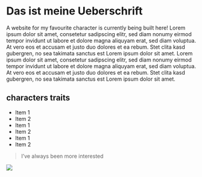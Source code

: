 # Das ist meine Ueberschrift

A website for my favourite character is currently being built here!
Lorem ipsum dolor sit amet, consetetur sadipscing elitr, sed diam nonumy eirmod tempor invidunt ut labore et dolore magna aliquyam erat, sed diam voluptua. At vero eos et accusam et justo duo dolores et ea rebum. Stet clita kasd gubergren, no sea takimata sanctus est Lorem ipsum dolor sit amet. Lorem ipsum dolor sit amet, consetetur sadipscing elitr, sed diam nonumy eirmod tempor invidunt ut labore et dolore magna aliquyam erat, sed diam voluptua. At vero eos et accusam et justo duo dolores et ea rebum. Stet clita kasd gubergren, no sea takimata sanctus est Lorem ipsum dolor sit amet.

## characters traits
* Item 1
* Item 2
* Item 1
* Item 2
* Item 1
* Item 2


> I’ve always been more interested


<img src="https://de.freeimages.com/photo/mitze-1380778"/>


